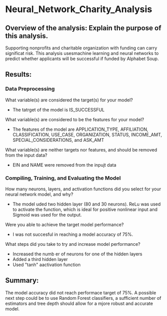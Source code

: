 # Neural_Network_Charity_Analysis

## Overview of the analysis: Explain the purpose of this analysis.
Supporting nonprofits and charitable organization with funding can carry significat risk. This analysis usesmachine learning and neural networks to predict whether applicants will be successful if funded by Alphabet Soup.

## Results: 

### Data Preprocessing
What variable(s) are considered the target(s) for your model?
  - The tatrget of the model is IS_SUCCESSFUL
  
What variable(s) are considered to be the features for your model?
  - The features of the model are APPLICATION_TYPE, AFFILIATION, CLASSIFICATION, USE_CASE, ORGANIZATION, STATUS, INCOME_AMT, SPECIAL_CONSIDERATIONS, and ASK_AMT
  
What variable(s) are neither targets nor features, and should be removed from the input data?
  - EIN and NAME were removed from the inpujt data
  
### Compiling, Training, and Evaluating the Model
How many neurons, layers, and activation functions did you select for your neural network model, and why?
  - The model uded two hidden layer (80 and 30 neurons). ReLu was used to activate the function, which is ideal for positive nonlinear input and Sigmoid was used for the output. 
  
Were you able to achieve the target model performance?
  - I was not succesful in reaching a model accuracy of 75%.
  
What steps did you take to try and increase model performance?
  - Increased the numb er of neurons for one of the hidden layers
  - Added a third hidden layer
  - Used "tanh" aactivation function

## Summary: 
The model accuracy did not reach performace target of 75%. A possible next step could be to use Random Forest classifiers, a sufficient number of estimators and tree depth should allow for a mjore robust and accurate model. 
